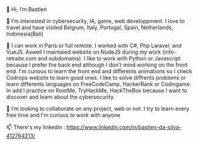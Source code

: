 👋 Hi, I’m Bastien


👀 I’m interested in cybersecurity, IA, game, web developpment.
I love to travel and have visited Belgium, Italy, Portugal, Spain, Netherlands, Indonesia(Bali)


🌱 I can work in Paris or full remote.
I worked with C#, Php Laravel, and VueJS. Aswell I maintaied website on NodeJS during my work (info-retraite.com and subdomains).
I like to work with Python or Javascript because I prefer the back end although I don't mind working on the front end.
I'm curious to learn the front end and differents animations so I check Codrops website to learn good ones.
I like to solve diffrents problems or learn differents languages on FreeCodeCamp, HackerRank or Codingame.
In add I practice on RootMe, TryHackMe, HackTheBox because I want to discover and learn about the cybersecurity.

💞️ I’m looking to collaborate on any project, web or not. I try to learn every free time and I'm curious to work with anyone

📫 There's my linkedin : https://www.linkedin.com/in/bastien-da-silva-412764213/

